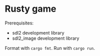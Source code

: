# Rusty game

Prerequisites:
* sdl2 development library
* sdl2_image development library

Format with `cargo fmt`.
Run with `cargo run`.